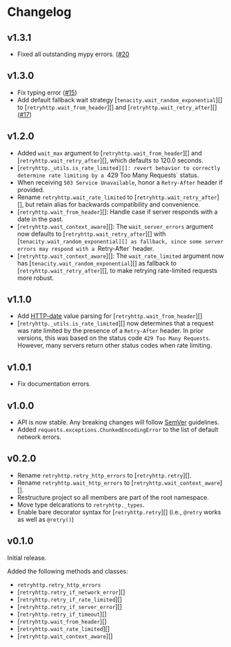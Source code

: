 # Changelog

## v1.3.1

* Fixed all outstanding mypy errors. ([#20](https://github.com/austind/retryhttp/issues/20)

## v1.3.0

* Fix typing error ([#15](https://github.com/austind/retryhttp/pull/15))
* Add default fallback wait strategy [`tenacity.wait_random_exponential`][] to [`retryhttp.wait_from_header`][] and [`retryhttp.wait_retry_after`][] ([#17](https://github.com/austind/retryhttp/pull/))

## v1.2.0

* Added `wait_max` argument to [`retryhttp.wait_from_header`][] and [`retryhttp.wait_retry_after`][], which defaults to 120.0 seconds.
* [`retryhttp._utils.is_rate_limited][]: revert behavior to correctly determine rate limiting by a `429 Too Many Requests` status.
* When receiving `503 Service Unavailable`, honor a `Retry-After` header if provided.
* Rename `retryhttp.wait_rate_limited` to [`retryhttp.wait_retry_after`][], but retain alias for backwards compatibility and convenience.
* [`retryhttp.wait_from_header`][]: Handle case if server responds with a date in the past.
* [`retryhttp.wait_context_aware`][]: The `wait_server_errors` argument now defaults to [`retryhttp.wait_retry_after`][] with [`tenacity.wait_random_exponential][] as fallback, since some server errors may respond with a `Retry-After` header.
* [`retryhttp.wait_context_aware`][]: The `wait_rate_limited` argument now has [`tenacity.wait_random_exponential`][] as fallback to [`retryhttp.wait_retry_after`][], to make retrying rate-limited requests more robust.


## v1.1.0

* Add [HTTP-date](https://httpwg.org/specs/rfc9110.html#http.date) value parsing for [`retryhttp.wait_from_header`][]
* [`retryhttp._utils.is_rate_limited`][] now determines that a request was rate limited by the presence of a `Retry-After` header. In prior versions, this was based on the status code `429 Too Many Requests`. However, many servers return other status codes when rate limiting.

## v1.0.1

* Fix documentation errors.

## v1.0.0

* API is now stable. Any breaking changes will follow [SemVer](https://semver.org/) guidelines.
* Added `requests.exceptions.ChunkedEncodingError` to the list of default network errors.

## v0.2.0

* Rename `retryhttp.retry_http_errors` to [`retryhttp.retry`][].
* Rename `retryhttp.wait_http_errors` to [`retryhttp.wait_context_aware`][].
* Restructure project so all members are part of the root namespace.
* Move type delcarations to `retryhttp._types`.
* Enable bare decorator syntax for [`retryhttp.retry`][] (i.e., `@retry` works as well as `@retry()`)

## v0.1.0

Initial release.

Added the following methods and classes:

* `retryhttp.retry_http_errors`
* [`retryhttp.retry_if_network_error`][]
* [`retryhttp.retry_if_rate_limited`][]
* [`retryhttp.retry_if_server_error`][]
* [`retryhttp.retry_if_timeout`][]
* [`retryhttp.wait_from_header`][]
* [`retryhttp.wait_rate_limited`][]
* [`retryhttp.wait_context_aware`][]

